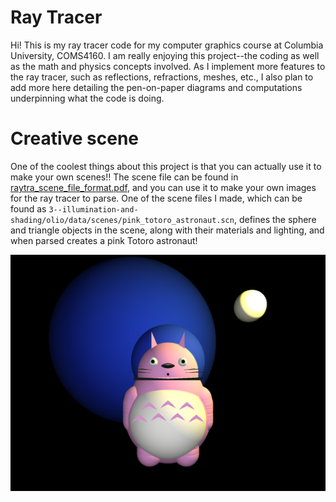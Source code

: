 # Ray Tracer
Hi! This is my ray tracer code for my computer graphics course at Columbia University, COMS4160. I am really enjoying this project--the coding as well as the math and physics concepts involved. As I implement more features to the ray tracer, such as reflections, refractions, meshes, etc., I also plan to add more here detailing the pen-on-paper diagrams and computations underpinning what the code is doing. 

# Creative scene
One of the coolest things about this project is that you can actually use it to make your own scenes!! The scene file can be found in [raytra_scene_file_format.pdf](raytra_scene_file_format.pdf), and you can use it to make your own images for the ray tracer to parse. One of the scene files I made, which can be found as `3--illumination-and-shading/olio/data/scenes/pink_totoro_astronaut.scn`, defines the sphere and triangle objects in the scene, along with their materials and lighting, and when parsed creates a pink Totoro astronaut!

![Pink Totoro Astronaut](https://raw.githubusercontent.com/stephcjung/raytracer/refs/heads/main/pink_totoro_astronaut.png)

